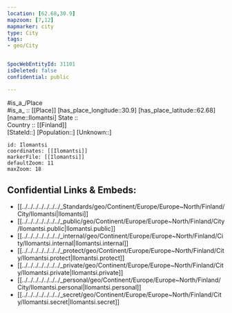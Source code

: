 ```yaml
---
location: [62.68,30.9] 
mapzoom: [7,12] 
mapmarker: city 
type: City
tags:
- geo/City


SpocWebEntityId: 31101
isDeleted: false
confidential: public

---
```

#is_a_/Place  
#is_a_ :: [[Place]] 
[has_place_longitude::30.9] 
[has_place_latitude::62.68] 
[name::Ilomantsi] 
State ::  
Country :: [[Finland]]  
[StateId::] 
[Population::] 
[Unknown::] 


```leaflet
id: Ilomantsi
coordinates: [[Ilomantsi]] 
markerFile: [[Ilomantsi]] 
defaultZoom: 11 
maxZoom: 18
```


## Confidential Links & Embeds: 
- [[../../../../../../../_Standards/geo/Continent/Europe/Europe~North/Finland/City/Ilomantsi|Ilomantsi]] 
- [[../../../../../../../_public/geo/Continent/Europe/Europe~North/Finland/City/Ilomantsi.public|Ilomantsi.public]] 
- [[../../../../../../../_internal/geo/Continent/Europe/Europe~North/Finland/City/Ilomantsi.internal|Ilomantsi.internal]] 
- [[../../../../../../../_protect/geo/Continent/Europe/Europe~North/Finland/City/Ilomantsi.protect|Ilomantsi.protect]] 
- [[../../../../../../../_private/geo/Continent/Europe/Europe~North/Finland/City/Ilomantsi.private|Ilomantsi.private]] 
- [[../../../../../../../_personal/geo/Continent/Europe/Europe~North/Finland/City/Ilomantsi.personal|Ilomantsi.personal]] 
- [[../../../../../../../_secret/geo/Continent/Europe/Europe~North/Finland/City/Ilomantsi.secret|Ilomantsi.secret]] 
